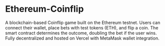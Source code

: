 # Ethereum-Coinflip
A blockchain-based Coinflip game built on the Ethereum testnet. Users can connect their wallet, place bets with test tokens (ETH), and flip a coin. The smart contract determines the outcome, doubling the bet if the user wins. Fully decentralized and hosted on Vercel with MetaMask wallet integration.
